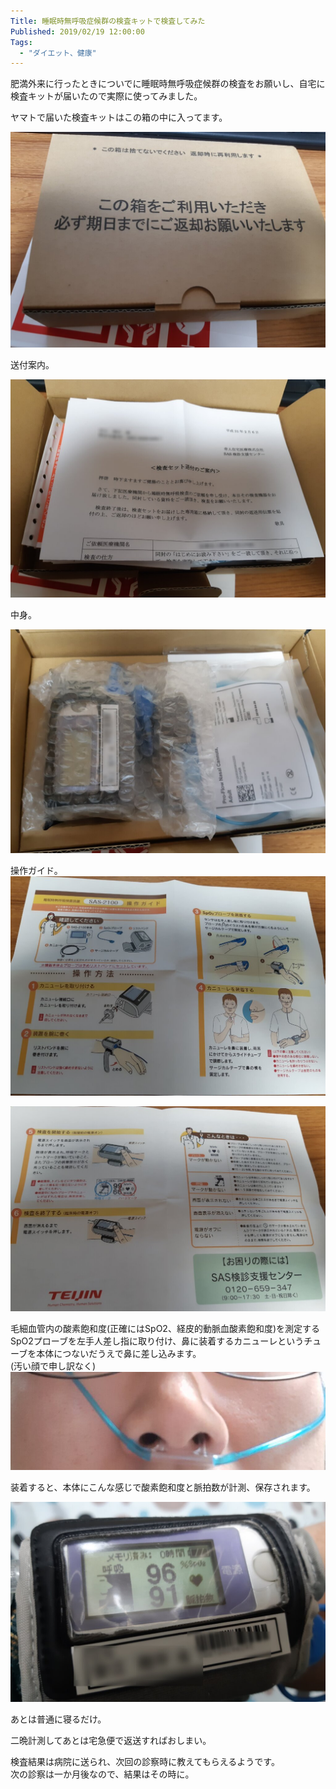 ```yaml
---
Title: 睡眠時無呼吸症候群の検査キットで検査してみた
Published: 2019/02/19 12:00:00
Tags:
  - "ダイエット、健康"
---
```

肥満外来に行ったときについでに睡眠時無呼吸症候群の検査をお願いし、自宅に検査キットが届いたので実際に使ってみました。  

<!-- more -->

ヤマトで届いた検査キットはこの箱の中に入ってます。  

![](20190217203707.jpg) 

送付案内。  

![](20190217203806.jpg) 

中身。  

![](20190217203902.jpg) 

操作ガイド。  
![](20190217204344.jpg) 

![](20190217204408.jpg) 

毛細血管内の酸素飽和度(正確にはSpO2、経皮的動脈血酸素飽和度)を測定するSpO2プローブを左手人差し指に取り付け、鼻に装着するカニューレというチューブを本体につないだうえで鼻に差し込みます。  
(汚い顔で申し訳なく)  
![](20190217204449.jpg) 


装着すると、本体にこんな感じで酸素飽和度と脈拍数が計測、保存されます。  

![](20190217205239.jpg) 

あとは普通に寝るだけ。  

二晩計測してあとは宅急便で返送すればおしまい。  

検査結果は病院に送られ、次回の診察時に教えてもらえるようです。  
次の診察は一か月後なので、結果はその時に。  

